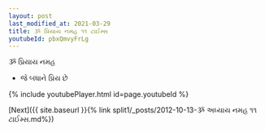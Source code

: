 ```yaml
---
layout: post
last_modified_at: 2021-03-29
title: ૐ પ્રિયાય નમહ ૧૧ ટાઈમ્સ
youtubeId: pbxQmvyFrLg
---
```

 
 
 ૐ પ્રિયાય નમહ  
 
 -  જે બધાને પ્રિય છે 
 
  
 
  
 
 
 
 
 
 


{% include youtubePlayer.html id=page.youtubeId %}
 
[Next]({{ site.baseurl }}{% link  split1/_posts/2012-10-13-ૐ અધ્યાય નમહ ૧૧ ટાઈમ્સ.md%})
 
